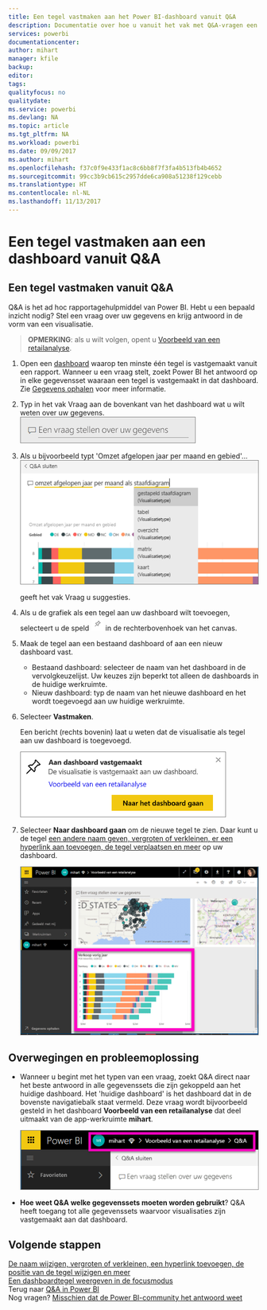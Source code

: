 ```yaml
---
title: Een tegel vastmaken aan het Power BI-dashboard vanuit Q&A
description: Documentatie over hoe u vanuit het vak met Q&A-vragen een tegel vastmaakt aan een Power BI-dashboard
services: powerbi
documentationcenter: 
author: mihart
manager: kfile
backup: 
editor: 
tags: 
qualityfocus: no
qualitydate: 
ms.service: powerbi
ms.devlang: NA
ms.topic: article
ms.tgt_pltfrm: NA
ms.workload: powerbi
ms.date: 09/09/2017
ms.author: mihart
ms.openlocfilehash: f37c0f9e433f1ac8c6bb8f7f3fa4b513fb4b4652
ms.sourcegitcommit: 99cc3b9cb615c2957dde6ca908a51238f129cebb
ms.translationtype: HT
ms.contentlocale: nl-NL
ms.lasthandoff: 11/13/2017
---
```

# <a name="pin-a-tile-to-a-dashboard-from-qa"></a>Een tegel vastmaken aan een dashboard vanuit Q&A
## <a name="how-to-pin-a-tile-from-qa"></a>Een tegel vastmaken vanuit Q&A
Q&A is het ad hoc rapportagehulpmiddel van Power BI. Hebt u een bepaald inzicht nodig? Stel een vraag over uw gegevens en krijg antwoord in de vorm van een visualisatie.

> **OPMERKING**: als u wilt volgen, opent u [Voorbeeld van een retailanalyse](sample-retail-analysis.md).
> 
> 

1. Open een [dashboard](service-dashboards.md) waarop ten minste één tegel is vastgemaakt vanuit een rapport. Wanneer u een vraag stelt, zoekt Power BI het antwoord op in elke gegevensset waaraan een tegel is vastgemaakt in dat dashboard.  Zie [Gegevens ophalen](service-get-data.md) voor meer informatie.
2. Typ in het vak Vraag aan de bovenkant van het dashboard wat u wilt weten over uw gegevens.  
   ![](media/service-dashboard-pin-tile-from-q-and-a/power-bi-question-box.png)
3. Als u bijvoorbeeld typt 'Omzet afgelopen jaar per maand en gebied'...  
   ![](media/service-dashboard-pin-tile-from-q-and-a/power-bi-type-q-and-a.png)
   
   geeft het vak Vraag u suggesties.
4. Als u de grafiek als een tegel aan uw dashboard wilt toevoegen, selecteert u de speld ![](media/service-dashboard-pin-tile-from-q-and-a/pbi_pintile.png) in de rechterbovenhoek van het canvas.
5. Maak de tegel aan een bestaand dashboard of aan een nieuw dashboard vast. 
   
   * Bestaand dashboard: selecteer de naam van het dashboard in de vervolgkeuzelijst. Uw keuzes zijn beperkt tot alleen de dashboards in de huidige werkruimte.
   * Nieuw dashboard: typ de naam van het nieuwe dashboard en het wordt toegevoegd aan uw huidige werkruimte.
6. Selecteer **Vastmaken**.
   
   Een bericht (rechts bovenin) laat u weten dat de visualisatie als tegel aan uw dashboard is toegevoegd.  
   
   ![](media/service-dashboard-pin-tile-from-q-and-a/power-bi-pin.png)
7. Selecteer **Naar dashboard gaan** om de nieuwe tegel te zien. Daar kunt u de tegel [een andere naam geven, vergroten of verkleinen, er een hyperlink aan toevoegen, de tegel verplaatsen en meer](service-dashboard-edit-tile.md) op uw dashboard. 
   
   ![](media/service-dashboard-pin-tile-from-q-and-a/power-bi-pinned.png)

## <a name="considerations-and-troubleshooting"></a>Overwegingen en probleemoplossing
* Wanneer u begint met het typen van een vraag, zoekt Q&A direct naar het beste antwoord in alle gegevenssets die zijn gekoppeld aan het huidige dashboard.  Het 'huidige dashboard' is het dashboard dat in de bovenste navigatiebalk staat vermeld. Deze vraag wordt bijvoorbeeld gesteld in het dashboard **Voorbeeld van een retailanalyse** dat deel uitmaakt van de app-werkruimte **mihart**.
  
  ![](media/service-dashboard-pin-tile-from-q-and-a/power-bi-navbar.png)
* **Hoe weet Q&A welke gegevenssets moeten worden gebruikt**?  Q&A heeft toegang tot alle gegevenssets waarvoor visualisaties zijn vastgemaakt aan dat dashboard.

## <a name="next-steps"></a>Volgende stappen
[De naam wijzigen, vergroten of verkleinen, een hyperlink toevoegen, de positie van de tegel wijzigen en meer](service-dashboard-edit-tile.md)    
[Een dashboardtegel weergeven in de focusmodus](service-focus-mode.md)     
Terug naar [Q&A in Power BI](service-q-and-a.md)  
Nog vragen? [Misschien dat de Power BI-community het antwoord weet](http://community.powerbi.com/)

